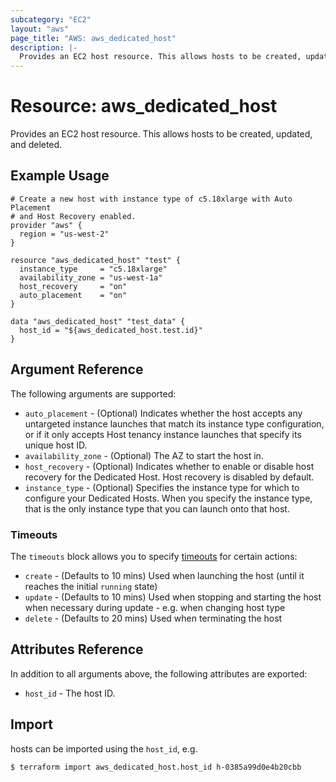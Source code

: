 ```yaml
---
subcategory: "EC2"
layout: "aws"
page_title: "AWS: aws_dedicated_host"
description: |-
  Provides an EC2 host resource. This allows hosts to be created, updated, and deleted.
---
```


# Resource: aws_dedicated_host

Provides an EC2 host resource. This allows hosts to be created, updated,
and deleted.

## Example Usage

```hcl
# Create a new host with instance type of c5.18xlarge with Auto Placement 
# and Host Recovery enabled. 
provider "aws" {
  region = "us-west-2"
}

resource "aws_dedicated_host" "test" {
  instance_type     = "c5.18xlarge"
  availability_zone = "us-west-1a"
  host_recovery     = "on"
  auto_placement    = "on"
}

data "aws_dedicated_host" "test_data" {
  host_id = "${aws_dedicated_host.test.id}"
}
```

## Argument Reference

The following arguments are supported:

* `auto_placement` - (Optional) Indicates whether the host accepts any untargeted instance launches that match its instance type configuration, or if it only accepts Host tenancy instance launches that specify its unique host ID.
* `availability_zone` - (Optional) The AZ to start the host in.
* `host_recovery` - (Optional) Indicates whether to enable or disable host recovery for the Dedicated Host. Host recovery is disabled by default.
* `instance_type` - (Optional) Specifies the instance type for which to configure your Dedicated Hosts. When you specify the instance type, that is the only instance type that you can launch onto that host. 





### Timeouts

The `timeouts` block allows you to specify [timeouts](https://www.terraform.io/docs/configuration/resources.html#timeouts) for certain actions:

* `create` - (Defaults to 10 mins) Used when launching the host (until it reaches the initial `running` state)
* `update` - (Defaults to 10 mins) Used when stopping and starting the host when necessary during update - e.g. when changing host type
* `delete` - (Defaults to 20 mins) Used when terminating the host


## Attributes Reference

In addition to all arguments above, the following attributes are exported:

* `host_id` - The host ID.


## Import

hosts can be imported using the `host_id`, e.g.

```
$ terraform import aws_dedicated_host.host_id h-0385a99d0e4b20cbb
```
